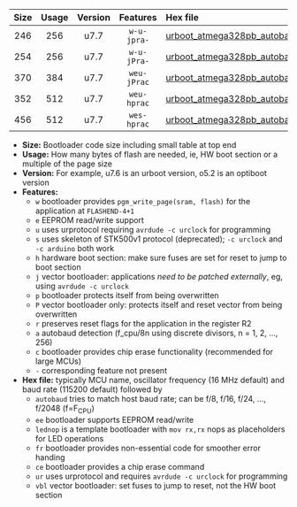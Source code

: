 |Size|Usage|Version|Features|Hex file|
|:-:|:-:|:-:|:-:|:--|
|246|256|u7.7|`w-u-jpra-`|[urboot_atmega328pb_autobaud_lednop_ur_vbl.hex](https://raw.githubusercontent.com/stefanrueger/urboot.hex/main/mcus/atmega328pb/autobaud/urboot_atmega328pb_autobaud_lednop_ur_vbl.hex)|
|254|256|u7.7|`w-u-jPra-`|[urboot_atmega328pb_autobaud_ur_vbl.hex](https://raw.githubusercontent.com/stefanrueger/urboot.hex/main/mcus/atmega328pb/autobaud/urboot_atmega328pb_autobaud_ur_vbl.hex)|
|370|384|u7.7|`weu-jPrac`|[urboot_atmega328pb_autobaud_ee_lednop_fr_ce_ur_vbl.hex](https://raw.githubusercontent.com/stefanrueger/urboot.hex/main/mcus/atmega328pb/autobaud/urboot_atmega328pb_autobaud_ee_lednop_fr_ce_ur_vbl.hex)|
|352|512|u7.7|`weu-hprac`|[urboot_atmega328pb_autobaud_ee_lednop_fr_ce_ur.hex](https://raw.githubusercontent.com/stefanrueger/urboot.hex/main/mcus/atmega328pb/autobaud/urboot_atmega328pb_autobaud_ee_lednop_fr_ce_ur.hex)|
|456|512|u7.7|`wes-hprac`|[urboot_atmega328pb_autobaud_ee_lednop_fr_ce.hex](https://raw.githubusercontent.com/stefanrueger/urboot.hex/main/mcus/atmega328pb/autobaud/urboot_atmega328pb_autobaud_ee_lednop_fr_ce.hex)|

- **Size:** Bootloader code size including small table at top end
- **Usage:** How many bytes of flash are needed, ie, HW boot section or a multiple of the page size
- **Version:** For example, u7.6 is an urboot version, o5.2 is an optiboot version
- **Features:**
  + `w` bootloader provides `pgm_write_page(sram, flash)` for the application at `FLASHEND-4+1`
  + `e` EEPROM read/write support
  + `u` uses urprotocol requiring `avrdude -c urclock` for programming
  + `s` uses skeleton of STK500v1 protocol (deprecated); `-c urclock` and `-c arduino` both work
  + `h` hardware boot section: make sure fuses are set for reset to jump to boot section
  + `j` vector bootloader: applications *need to be patched externally*, eg, using `avrdude -c urclock`
  + `p` bootloader protects itself from being overwritten
  + `P` vector bootloader only: protects itself and reset vector from being overwritten
  + `r` preserves reset flags for the application in the register R2
  + `a` autobaud detection (f_cpu/8n using discrete divisors, n = 1, 2, ..., 256)
  + `c` bootloader provides chip erase functionality (recommended for large MCUs)
  + `-` corresponding feature not present
- **Hex file:** typically MCU name, oscillator frequency (16 MHz default) and baud rate (115200 default) followed by
  + `autobaud` tries to match host baud rate; can be f/8, f/16, f/24, ..., f/2048 (f=F<sub>CPU</sub>)
  + `ee` bootloader supports EEPROM read/write
  + `lednop` is a template bootloader with `mov rx,rx` nops as placeholders for LED operations
  + `fr` bootloader provides non-essential code for smoother error handing
  + `ce` bootloader provides a chip erase command
  + `ur` uses urprotocol and requires `avrdude -c urclock` for programming
  + `vbl` vector bootloader: set fuses to jump to reset, not the HW boot section
